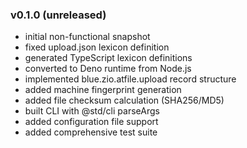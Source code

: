 ### v0.1.0 (unreleased)

- initial non-functional snapshot
- fixed upload.json lexicon definition
- generated TypeScript lexicon definitions
- converted to Deno runtime from Node.js
- implemented blue.zio.atfile.upload record structure
- added machine fingerprint generation
- added file checksum calculation (SHA256/MD5)
- built CLI with @std/cli parseArgs
- added configuration file support
- added comprehensive test suite
